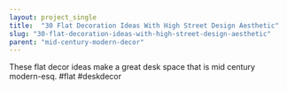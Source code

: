 ```yaml
---
layout: project_single
title:  "30 Flat Decoration Ideas With High Street Design Aesthetic"
slug: "30-flat-decoration-ideas-with-high-street-design-aesthetic"
parent: "mid-century-modern-decor"
---
```

These flat decor ideas make a great desk space that is mid century modern-esq. #flat #deskdecor